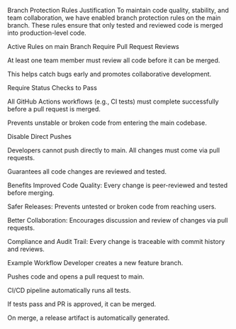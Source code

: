 Branch Protection Rules Justification
To maintain code quality, stability, and team collaboration, we have enabled branch protection rules on the main branch. These rules ensure that only tested and reviewed code is merged into production-level code.

 Active Rules on main Branch
Require Pull Request Reviews

At least one team member must review all code before it can be merged.

This helps catch bugs early and promotes collaborative development.

Require Status Checks to Pass

All GitHub Actions workflows (e.g., CI tests) must complete successfully before a pull request is merged.

Prevents unstable or broken code from entering the main codebase.

Disable Direct Pushes

Developers cannot push directly to main. All changes must come via pull requests.

Guarantees all code changes are reviewed and tested.

 Benefits
Improved Code Quality: Every change is peer-reviewed and tested before merging.

Safer Releases: Prevents untested or broken code from reaching users.

Better Collaboration: Encourages discussion and review of changes via pull requests.

Compliance and Audit Trail: Every change is traceable with commit history and reviews.

Example Workflow
Developer creates a new feature branch.

Pushes code and opens a pull request to main.

CI/CD pipeline automatically runs all tests.

If tests pass and PR is approved, it can be merged.

On merge, a release artifact is automatically generated.


